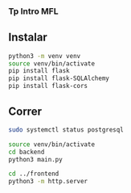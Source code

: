 ### Tp Intro MFL

## Instalar

```bash
python3 -m venv venv
source venv/bin/activate
pip install flask
pip install flask-SQLAlchemy
pip install flask-cors
```

## Correr

```bash
sudo systemctl status postgresql

source venv/bin/activate
cd backend
python3 main.py

cd ../frontend
python3 -m http.server


```